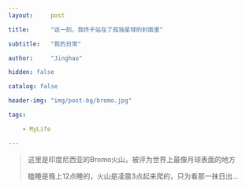 ```yaml
---
layout:     post

title:      "这一刻，我终于站在了孤独星球的封面里"

subtitle:   "我的日常"

author:     "Jinghao"

hidden: false

catalog: false

header-img: "img/post-bg/bromo.jpg"

tags:

    - MyLife

---
```


> 这里是印度尼西亚的Bromo火山，被评为世界上最像月球表面的地方
>
> 瞌睡是晚上12点睡的，火山是凌晨3点起来爬的，只为看那一抹日出...
